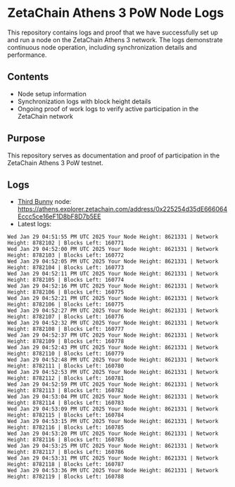 # ZetaChain Athens 3 PoW Node Logs
This repository contains logs and proof that we have successfully set up and run a node on the ZetaChain Athens 3 network. The logs demonstrate continuous node operation, including synchronization details and performance.

## Contents
- Node setup information
- Synchronization logs with block height details
- Ongoing proof of work logs to verify active participation in the ZetaChain network

## Purpose
This repository serves as documentation and proof of participation in the ZetaChain Athens 3 PoW testnet.

## Logs

- [Third Bunny](https://thirdbunny.xyz/) node: https://athens.explorer.zetachain.com/address/0x225254d35dE666064Eccc5ce16eF1D8bF8D7b5EE
- Latest logs:
```
Wed Jan 29 04:51:55 PM UTC 2025 Your Node Height: 8621331 | Network Height: 8782102 | Blocks Left: 160771
Wed Jan 29 04:52:00 PM UTC 2025 Your Node Height: 8621331 | Network Height: 8782103 | Blocks Left: 160772
Wed Jan 29 04:52:05 PM UTC 2025 Your Node Height: 8621331 | Network Height: 8782104 | Blocks Left: 160773
Wed Jan 29 04:52:11 PM UTC 2025 Your Node Height: 8621331 | Network Height: 8782105 | Blocks Left: 160774
Wed Jan 29 04:52:16 PM UTC 2025 Your Node Height: 8621331 | Network Height: 8782106 | Blocks Left: 160775
Wed Jan 29 04:52:21 PM UTC 2025 Your Node Height: 8621331 | Network Height: 8782106 | Blocks Left: 160775
Wed Jan 29 04:52:27 PM UTC 2025 Your Node Height: 8621331 | Network Height: 8782107 | Blocks Left: 160776
Wed Jan 29 04:52:32 PM UTC 2025 Your Node Height: 8621331 | Network Height: 8782108 | Blocks Left: 160777
Wed Jan 29 04:52:37 PM UTC 2025 Your Node Height: 8621331 | Network Height: 8782109 | Blocks Left: 160778
Wed Jan 29 04:52:43 PM UTC 2025 Your Node Height: 8621331 | Network Height: 8782110 | Blocks Left: 160779
Wed Jan 29 04:52:48 PM UTC 2025 Your Node Height: 8621331 | Network Height: 8782111 | Blocks Left: 160780
Wed Jan 29 04:52:53 PM UTC 2025 Your Node Height: 8621331 | Network Height: 8782112 | Blocks Left: 160781
Wed Jan 29 04:52:59 PM UTC 2025 Your Node Height: 8621331 | Network Height: 8782113 | Blocks Left: 160782
Wed Jan 29 04:53:04 PM UTC 2025 Your Node Height: 8621331 | Network Height: 8782114 | Blocks Left: 160783
Wed Jan 29 04:53:09 PM UTC 2025 Your Node Height: 8621331 | Network Height: 8782115 | Blocks Left: 160784
Wed Jan 29 04:53:15 PM UTC 2025 Your Node Height: 8621331 | Network Height: 8782116 | Blocks Left: 160785
Wed Jan 29 04:53:20 PM UTC 2025 Your Node Height: 8621331 | Network Height: 8782116 | Blocks Left: 160785
Wed Jan 29 04:53:25 PM UTC 2025 Your Node Height: 8621331 | Network Height: 8782117 | Blocks Left: 160786
Wed Jan 29 04:53:31 PM UTC 2025 Your Node Height: 8621331 | Network Height: 8782118 | Blocks Left: 160787
Wed Jan 29 04:53:36 PM UTC 2025 Your Node Height: 8621331 | Network Height: 8782119 | Blocks Left: 160788
```
